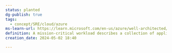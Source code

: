 ```yaml
---
status: planted
dg-publish: true
tags:
  - concept/SRE/cloud/azure
ms-learn-url: https://learn.microsoft.com/en-us/azure/well-architected/mission-critical/mission-critical-overview
definition: A mission-critical workload describes a collection of application resources, which must be highly reliable on the platform. The workload must always be available, resilient to failures, and operational
creation_date: 2024-05-02 18:40

---
```

